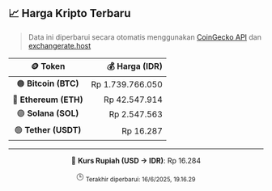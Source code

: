 

<!-- HARGA_KRIPTO -->
## 📈 Harga Kripto Terbaru

> Data ini diperbarui secara otomatis menggunakan [CoinGecko API](https://www.coingecko.com/) dan [exchangerate.host](https://exchangerate.host/)

<div align="center">

| 🪙 Token | 💰 Harga (IDR) |
|:------:|---------------:|
| 🟠 **Bitcoin (BTC)**   | Rp 1.739.766.050 |
| 🔵 **Ethereum (ETH)**  | Rp 42.547.914 |
| 🟣 **Solana (SOL)**    | Rp 2.547.563 |
| 🟢 **Tether (USDT)**   | Rp 16.287 |

---

💱 **Kurs Rupiah (USD → IDR)**: Rp 16.284

🕒 <sub>Terakhir diperbarui: 16/6/2025, 19.16.29</sub>

</div>
<!-- /HARGA_KRIPTO -->